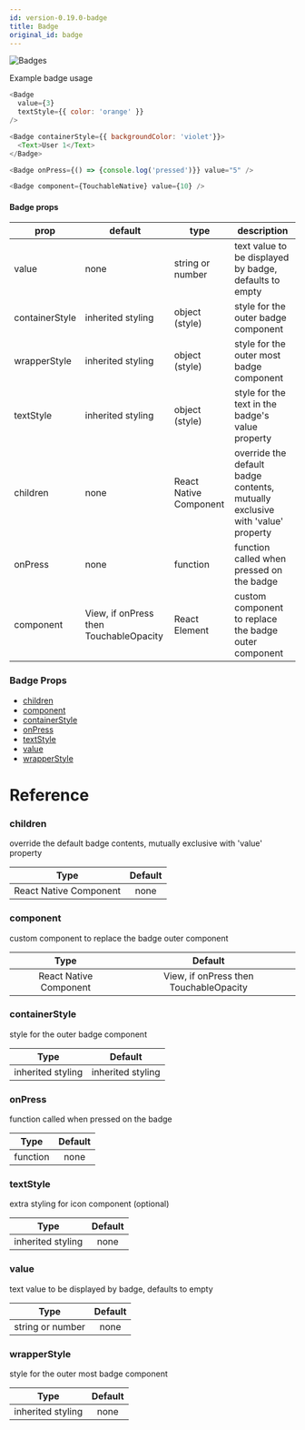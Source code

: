 ```yaml
---
id: version-0.19.0-badge
title: Badge
original_id: badge
---
```


![Badges](/react-native-elements/img/badges.png)

Example badge usage
```js
<Badge
  value={3}
  textStyle={{ color: 'orange' }}
/>

<Badge containerStyle={{ backgroundColor: 'violet'}}>
  <Text>User 1</Text>
</Badge>

<Badge onPress={() => {console.log('pressed')}} value="5" />

<Badge component={TouchableNative} value={10} />
```

#### Badge props

| prop | default | type | description |
| ---- | ---- | ----| ---- |
| value | none | string or number | text value to be displayed by badge, defaults to empty| 
| containerStyle | inherited styling | object (style) | style for the outer badge component |
| wrapperStyle | inherited styling | object (style) | style for the outer most badge component |
| textStyle | inherited styling | object (style) | style for the text in the badge's value property |
| children | none | React Native Component | override the default badge contents, mutually exclusive with 'value' property |
| onPress | none | function | function called when pressed on the badge |
| component | View, if onPress then TouchableOpacity | React Element | custom component to replace the badge outer component |


### Badge Props
  
   * [children](#children) 
   * [component](#component)
   * [containerStyle](#containerstyle)
   * [onPress](#onpress) 
   * [textStyle](#textstyle) 
   * [value](#value) 
   * [wrapperStyle](#wrapperstyle) 


# Reference 

### children
  override the default badge contents, mutually exclusive with 'value' property
  
  | Type    | Default |
  |:-------:|:-------:|
  | React Native Component  |   none    |

### component
  custom component to replace the badge outer component
  
  | Type  | Default |
  |:-----:|:-------:|
  | React Native Component | View, if onPress then TouchableOpacity |

### containerStyle
  style for the outer badge component
  
  | Type    | Default |
  |:-------:|:-------:|
  | inherited styling  |   inherited styling |

### onPress
  function called when pressed on the badge
  
  | Type    | Default |
  |:-------:|:-------:|
  | function | none |
  
### textStyle
  extra styling for icon component (optional)
  
  | Type    | Default |
  |:-------:|:-------:|
  | inherited styling  | none |

### value
  text value to be displayed by badge, defaults to empty
  
  | Type    | Default |
  |:-------:|:-------:|
  | string or number | none |
  
  
### wrapperStyle
  style for the outer most badge component
  
  | Type    | Default |
  |:-------:|:-------:|
  | inherited styling | none |
  



